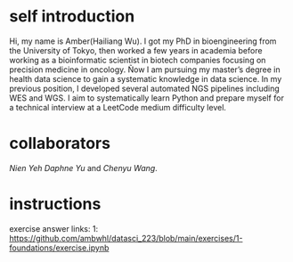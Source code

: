 # self introduction
Hi, my name is Amber(Hailiang Wu). I got my PhD in bioengineering from the University of Tokyo, then worked a few years in academia before working as a bioinformatic scientist in biotech companies focusing on precision medicine in oncology.
Ñow I am pursuing my master’s degree in health data science to gain a systematic knowledge in data science. 
In my previous position, I developed several automated NGS pipelines including WES and WGS.
I aim to systematically learn Python and prepare myself for a technical interview at a LeetCode medium difficulty level.

# collaborators
_Nien Yeh Daphne Yu_ and _Chenyu Wang_.

# instructions


exercise answer links:
1: https://github.com/ambwhl/datasci_223/blob/main/exercises/1-foundations/exercise.ipynb
